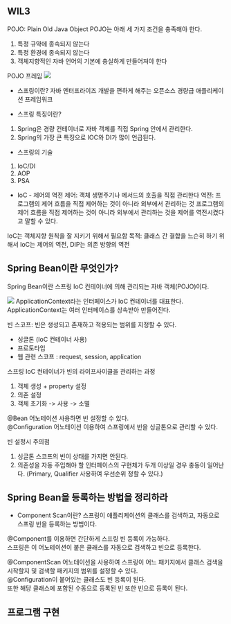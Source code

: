 ## WIL3

POJO: Plain Old Java Object
POJO는 아래 세 가지 조건을 충족해야 한다.
1. 특정 규약에 종속되지 않는다
2. 특정 환경에 종속되지 않는다
3. 객체지향적인 자바 언어의 기본에 충실하게 만들어져야 한다

POJO 프레임
<img src= "https://oopy.lazyrockets.com/api/v2/notion/image?src=https%3A%2F%2Fprod-files-secure.s3.us-west-2.amazonaws.com%2F81276f83-e80d-4730-b0ae-1b519fac7648%2F945b7b16-7319-43d4-8710-192fa4918c3a%2FUntitled.png&blockId=a78fe971-5d6f-4e3a-8e8b-a82c13544560">

* 스프링이란?
자바 엔터프라이즈 개발을 편하게 해주는 오픈소스 경량급 애플리케이션 프레임워크 

* 스프링 특징이란?
1. Spring은 경량 컨테이너로 자바 객체를 직접 Spring 안에서 관리한다.
2. Spring의 가장 큰 특징으로 IOC와 DI가 많이 언급된다.

* 스프링의 기술
1. IoC/DI
2. AOP
3. PSA

* IoC - 제어의 역전
제어: 객체 생명주기나 메서드의 호출을 직접 관리한다
역전: 프로그램의 제어 흐름을 직접 제어하는 것이 아니라 외부에서 관리하는 것
프로그램의 제어 흐름을 직접 제어하는 것이 아니라 외부에서 관리하는 것을 제어를 역전시켰다고 말할 수 있다.

IoC는 객체지향 원칙을 잘 지키기 위해서 필요함
목적: 클래스 간 결합을 느슨히 하기 위해서
IoC는 제어의 역전, DIP는 의존 방향의 역전

Spring Bean이란 무엇인가?
---
Spring Bean이란 스프링 IoC 컨테이너에 의해 관리되는 자바 객체(POJO)이다.

<img src = "https://oopy.lazyrockets.com/api/v2/notion/image?src=https%3A%2F%2Fprod-files-secure.s3.us-west-2.amazonaws.com%2F81276f83-e80d-4730-b0ae-1b519fac7648%2Fddbe5c77-9ee0-4809-9594-1c94682640bd%2F%25E1%2584%2589%25E1%2585%25B3%25E1%2584%258F%25E1%2585%25B3%25E1%2584%2585%25E1%2585%25B5%25E1%2586%25AB%25E1%2584%2589%25E1%2585%25A3%25E1%2586%25BA_2023-09-20_%25E1%2584%258B%25E1%2585%25A9%25E1%2584%2592%25E1%2585%25AE_12.24.42.png&blockId=88d2d579-63be-4f4f-9ff9-1831ee5bedfc">
ApplicationContext라는 인터페이스가 IoC 컨테이너를 대표한다.
ApplicationContext는 여러 인터페이스를 상속받아 만들어진다.

빈 스코프: 빈은 생성되고 존재하고 적용되는 범위를 지정할 수 있다.   
* 싱글톤 (IoC 컨테이너 사용)
* 프로토타입
* 웹 관련 스코프 : request, session, application

스프링 IoC 컨테이너가 빈의 라이프사이클을 관리하는 과정
1. 객체 생성 + property 설정
2. 의존 설정
3. 객체 초기화 -> 사용 -> 소멸

@Bean 어노테이션 사용하면 빈 설정할 수 있다.   
@Configuration 어노테이션 이용하여 스프링에서 빈을 싱글톤으로 관리할 수 있다.

빈 설정시 주의점
1. 싱글톤 스코프의 빈이 상태를 가지면 안된다.   
2. 의존성을 자동 주입해야 할 인터페이스의 구현체가 두개 이상일 경우 충동이 일어난다. (Primary, Qualifier 사용하여 우선순위 정할 수 있다.)

Spring Bean을 등록하는 방법을 정리하라 
---
* Component Scan이란?
  스프링이 애플리케이션의 클래스를 검색하고, 자동으로 스프링 빈을 등록하는 방법이다.

@Component를 이용하면 간단하게 스프링 빈 등록이 가능하다.   
스프링은 이 어노테이션이 붙은 클래스를 자동으로 검색하고 빈으로 등록한다.

@ComponentScan 어노테이션을 사용하여 스프링이 어느 패키지에서 클래스 검색을 시작할지 및 검색할 패키지의 범위를 설정할 수 있다.   
@Configuration이 붙어있는 클래스도 빈 등록이 된다.   
또한 해당 클래스에 포함된 수동으로 등록된 빈 또한 빈으로 등록이 된다.

프로그램 구현
---
